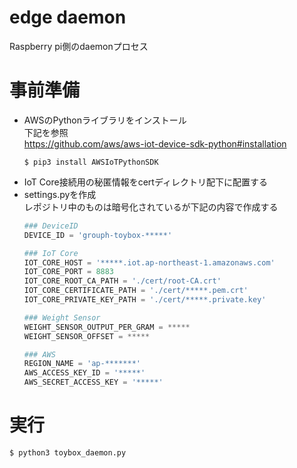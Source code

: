 # edge daemon
Raspberry pi側のdaemonプロセス

# 事前準備
* AWSのPythonライブラリをインストール  
下記を参照  
https://github.com/aws/aws-iot-device-sdk-python#installation  
  ```console
  $ pip3 install AWSIoTPythonSDK
  ```
* IoT Core接続用の秘匿情報をcertディレクトリ配下に配置する  
* settings.pyを作成  
レポジトリ中のものは暗号化されているが下記の内容で作成する
  ```python
  ### DeviceID
  DEVICE_ID = 'grouph-toybox-*****'
  
  ### IoT Core
  IOT_CORE_HOST = '*****.iot.ap-northeast-1.amazonaws.com'
  IOT_CORE_PORT = 8883
  IOT_CORE_ROOT_CA_PATH = './cert/root-CA.crt'
  IOT_CORE_CERTIFICATE_PATH = './cert/*****.pem.crt'
  IOT_CORE_PRIVATE_KEY_PATH = './cert/*****.private.key'
  
  ### Weight Sensor
  WEIGHT_SENSOR_OUTPUT_PER_GRAM = *****
  WEIGHT_SENSOR_OFFSET = *****
  
  ### AWS
  REGION_NAME = 'ap-*******'
  AWS_ACCESS_KEY_ID = '*****'
  AWS_SECRET_ACCESS_KEY = '*****'
  ```
# 実行
```console
$ python3 toybox_daemon.py
```
